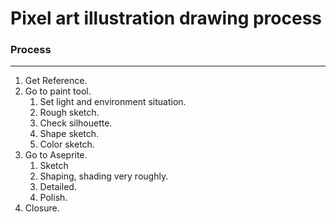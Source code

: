 # Pixel art illustration drawing process
### Process
---
1. Get Reference.
2. Go to paint tool.
	1. Set light and environment situation.
	2. Rough sketch.
	3. Check silhouette.
	4. Shape sketch.
	5. Color sketch.
3. Go to Aseprite.
	1. Sketch
	2. Shaping, shading very roughly.
	3. Detailed.
	4. Polish.
4. Closure.